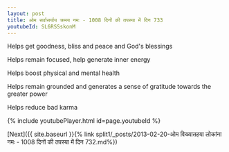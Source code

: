 ```yaml
---
layout: post
title: ओम सर्वासर्याय क्रमय नमः - 1008 दिनों की तपस्या में दिन 733
youtubeId: SL6RSSskonM
---
```

 
 
Helps get goodness, bliss and peace and God's blessings
 
Helps remain focused, help generate inner energy 
 
Helps boost physical and mental health 
 
Helps remain grounded and generates a sense of gratitude towards the greater power 
 
Helps reduce bad karma
 
 
 
 


{% include youtubePlayer.html id=page.youtubeId %}
 
[Next]({{ site.baseurl }}{% link  split1/_posts/2013-02-20-ओम विख्यातहया लोकांना नमः - 1008 दिनों की तपस्या में दिन 732.md%})
 
